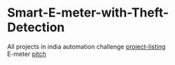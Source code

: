# Smart-E-meter-with-Theft-Detection
All projects in india automation challenge [project-listing](project-listing.pdf)</br>
E-meter [pitch ](challenge-pitch.pdf)
